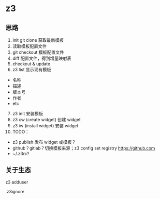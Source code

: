 # z3

## 思路

1. init git clone 获取最新模板
2. 读取模板配置文件
3. git checkout 模板配置文件
4. diff 配置文件，得到增量映射表
5. checkout & update
6. z3 list 显示现有模板
  - 名称
  - 描述
  - 版本号
  - 作者
  - etc
7. z3 init 安装模板
8. z3 cw (create widget) 创建 widget
9. z3 iw (install widget) 安装 widget
10. TODO： 
  - z3 publish 发布 widget 或模板？
  - github？gitlab？切换模板来源；z3 config set registry https://github.com
  - ~/.z3rc?


## 关于生态

z3 adduser

.z3ignore 


